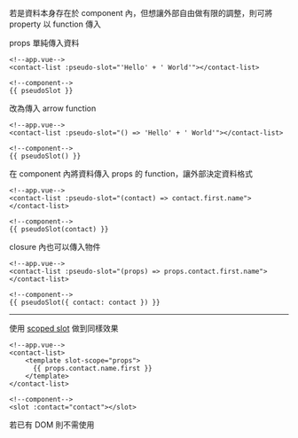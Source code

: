 若是資料本身存在於 component 內，但想讓外部自由做有限的調整，則可將 property 以 function 傳入

props 單純傳入資料

```vue
<!--app.vue-->
<contact-list :pseudo-slot="'Hello' + ' World'"></contact-list>

<!--component-->
{{ pseudoSlot }}
```

改為傳入 arrow function

```vue
<!--app.vue-->
<contact-list :pseudo-slot="() => 'Hello' + ' World'"></contact-list>

<!--component-->
{{ pseudoSlot() }}
```

在 component 內將資料傳入 props 的 function，讓外部決定資料格式

```vue
<!--app.vue-->
<contact-list :pseudo-slot="(contact) => contact.first.name"></contact-list>

<!--component-->
{{ pseudoSlot(contact) }}
```

closure 內也可以傳入物件

```vue
<!--app.vue-->
<contact-list :pseudo-slot="(props) => props.contact.first.name"></contact-list>

<!--component-->
{{ pseudoSlot({ contact: contact }) }}
```

---

使用 [scoped slot](https://vuejs.org/v2/guide/components-slots.html#Scoped-Slots) 做到同樣效果

```vue
<!--app.vue-->
<contact-list>
    <template slot-scope="props">
      {{ props.contact.name.first }}
    </template>
</contact-list>

<!--component-->
<slot :contact="contact"></slot>
```

若已有 DOM 則不需使用 <template>

```vue
<!--app.vue-->
<contact-list>
    <a slot-scope="props" :href="`/contacts/${props.contact.id}`">
      {{ props.contact.name.first }}
    </a>
</contact-list>

<!--component-->
<slot :contact="contact"></slot>
```

也可將 ES2015 [Object Destructing](https://developer.mozilla.org/en-US/docs/Web/JavaScript/Reference/Operators/Destructuring_assignment#Object_destructuring) 套用進來 

```vue
<!--app.vue-->
<contact-list>
    <a slot-scope="{ contact }" :href="`/contacts/${contact.id}`">
      {{ contact.name.first }}
    </a>
</contact-list>

<!--component-->
<slot :contact="contact"></slot>
```

---

__slot__ 就是 value， __scoped slot__ 就是 function
